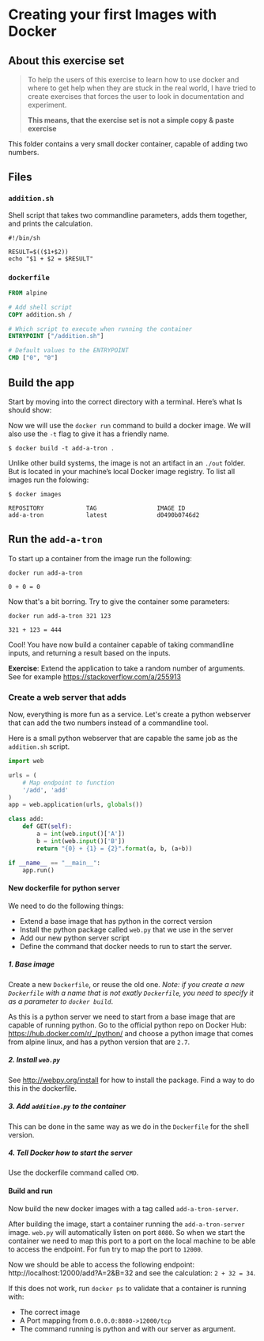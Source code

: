 #  Creating your first Images with Docker

## About this exercise set

> To help the users of this exercise to learn how to use docker and where to get help when they are stuck in the real world, I have tried to create exercises that forces the user to look in documentation and experiment.
>
> **This means, that the exercise set is not a simple copy & paste exercise**

This folder contains a very small docker container, capable of adding two numbers.

## Files

### `addition.sh`

Shell script that takes two commandline parameters, adds them together, and prints the calculation.

```shell
#!/bin/sh

RESULT=$(($1+$2))
echo "$1 + $2 = $RESULT"
```

### `dockerfile`

```dockerfile
FROM alpine

# Add shell script
COPY addition.sh /

# Which script to execute when running the container
ENTRYPOINT ["/addition.sh"]

# Default values to the ENTRYPOINT
CMD ["0", "0"]
```

## Build the app

Start by moving into the correct directory with a terminal.
Here’s what ls should show:

Now we will use the `docker run` command to build a docker image.
We will also use the `-t` flag to give it has a friendly name.

```shell
$ docker build -t add-a-tron .
```

Unlike other build systems, the image is not an artifact in an `./out` folder.
But is located in your machine’s local Docker image registry. To list all images run the folowing:

```shell
$ docker images

REPOSITORY            TAG                 IMAGE ID
add-a-tron            latest              d0490b0746d2
```

## Run the `add-a-tron`

To start up a container from the image run the following:

```shell
docker run add-a-tron

0 + 0 = 0
```

Now that's a bit borring. Try to give the container some parameters:

```shell
docker run add-a-tron 321 123

321 + 123 = 444
```

Cool! You have now build a container capable of taking commandline inputs, and returning a result based on the inputs.

__Exercise__: Extend the application to take a random number of arguments. See for example https://stackoverflow.com/a/255913

### Create a web server that adds

Now, everything is more fun as a service. Let's create a python webserver that can add the two numbers instead of a commandline tool.

Here is a small python webserver that are capable the same job as the `addition.sh` script.

```python
import web

urls = (
    # Map endpoint to function
    '/add', 'add'
)
app = web.application(urls, globals())

class add:        
    def GET(self):
        a = int(web.input()['A'])
        b = int(web.input()['B'])
        return "{0} + {1} = {2}".format(a, b, (a+b))

if __name__ == "__main__":
    app.run()
```

#### New dockerfile for python server

We need to do the following things:

 - Extend a base image that has python in the correct version
 - Install the python package called `web.py` that we use in the server
 - Add our new python server script
 - Define the command that docker needs to run to start the server.

##### 1. Base image
Create a new `Dockerfile`, or reuse the old one. _Note: if you create a new `Dockerfile` with a name that is not exatly `Dockerfile`, you need to specify it as a parameter to `docker build`_.

As this is a python server we need to start from a base image that are capable of running python. Go to the official python repo on Docker Hub: https://hub.docker.com/r/_/python/ and choose a python image that comes from alpine linux, and has a python version that are `2.7`.

##### 2. Install `web.py`

See http://webpy.org/install for how to install the package. Find a way to do this in the dockerfile.

##### 3. Add `addition.py` to the container

This can be done in the same way as we do in the `Dockerfile` for the shell version.

##### 4. Tell Docker how to start the server

Use the dockerfile command called `CMD`. 

#### Build and run

Now build the new docker images with a tag called `add-a-tron-server`.

After building the image, start a container running the `add-a-tron-server` image. 
`web.py` will automatically listen on port `8080`. So when we start the container we need to map this port to a port on the local machine to be able to access the endpoint. For fun try to map the port to `12000`.

Now we should be able to access the following endpoint:
http://localhost:12000/add?A=2&B=32 and see the calculation: `2 + 32 = 34`.

If this does not work, run `docker ps` to validate that a container is running with:

 - The correct image
 - A Port mapping from `0.0.0.0:8080->12000/tcp`
 - The command running is python and with our server as argument.